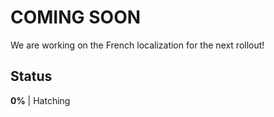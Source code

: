 # COMING SOON
We are working on the French localization for the next rollout!
## Status
**0%** | Hatching
